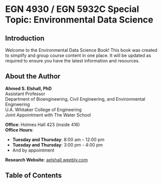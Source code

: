# EGN 4930 / EGN 5932C Special Topic: Environmental Data Science

## Introduction

Welcome to the Environmental Data Science Book! This book was created to simplify and group course content in one place. It will be updated as required to ensure you have the latest information and resources.

## About the Author

**Ahmed S. Elshall, PhD**  
Assistant Professor  
Department of Bioengineering, Civil Engineering, and Environmental Engineering  
U.A. Whitaker College of Engineering  
Joint Appointment with The Water School  

**Office**: Holmes Hall 423 (inside 416)  
**Office Hours**:  
- **Tuesday and Thursday**: 8:00 am – 12:00 pm  
- **Tuesday and Thursday**: 3:00 pm - 4:00 pm  
- And by appointment  

**Research Website**: [aelshall.weebly.com](https://aelshall.weebly.com)

## Table of Contents

```{tableofcontents}
```

